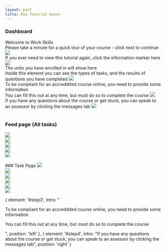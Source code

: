 ```yaml
---
layout: post
title: Rsa Tutorial boxes
---
```

### Dashboard

Welcome to Work Skills  
Please take a minute for a quick tour of your course - click next to continue
<img src='./rsaimages/1.png' class='inline'/>
<br/>
If you ever need to view this tutorial again, click the information marker here
<img src='./rsaimages/2.png' class='inline'/>
<br/>
The units you have enrolled in will show here  
Inside this element you can see the types of tasks, and the results of questions you have completed
<img src='./rsaimages/3.png' class='inline'/>
<br/>
To be compliant for an accreddited course online, you need to provide some information  
You can fill this out at any time, but must do so to complete the course
<img src='./rsaimages/4.png' class='inline'/>
<br/>
If you have any questions about the course or get stuck, you can speak to an assessor by clicking the messages tab
<img src='./rsaimages/5.png' class='inline'/>
<br/>
<br/>
### Feed page (All tasks)
<img src='./rsaimages/6.png' class='inline'/>
<br/>
<img src='./rsaimages/7.png' class='inline'/>
<br/>
<img src='./rsaimages/8.png' class='inline'/>
<br/>
<img src='./rsaimages/9.png' class='inline'/>
<br/>
<img src='./rsaimages/10.png' class='inline'/>
<br/>
<br/>
### Task Page
<img src='./rsaimages/11.png' class='inline'/>
<br/>
<img src='./rsaimages/12.png' class='inline'/>
<br/>
<img src='./rsaimages/13.png' class='inline'/>
<br/>
<img src='./rsaimages/14.png' class='inline'/>
<br/>
<img src='./rsaimages/15.png' class='inline'/>
<br/>
<img src='./rsaimages/16.png' class='inline'/>
<br/>









{
  element: '#step3',
  intro: "<p>To be compliant for an accreddited course online, you need to provide some information</p><p>You can fill this out at any time, but must do so to complete the course</p>",
  position: 'left'
},
{
  element: '#step4',
  intro: "If you have any questions about the course or get stuck, you can speak to an assessor by clicking the messages tab",
  position: 'right'
}